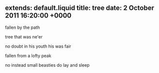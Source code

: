 extends: default.liquid
title: tree
date: 2 October 2011 16:20:00 +0000
---

fallen by the path

tree that was ne'er 

no doubt in his youth his was fair

fallen from a lofty peak

no instead small beasties do lay and sleep